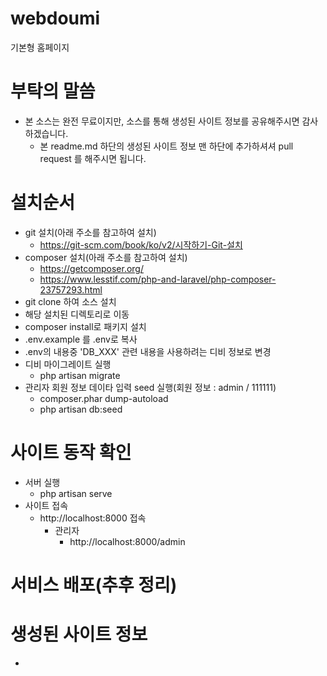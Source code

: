 # webdoumi
기본형 홈페이지 

# 부탁의 말씀
- 본 소스는 완전 무료이지만, 소스를 통해 생성된 사이트 정보를 공유해주시면 감사하겠습니다.
    - 본 readme.md 하단의 생성된 사이트 정보 맨 하단에 추가하셔셔 pull request 를 해주시면 됩니다.

# 설치순서
- git 설치(아래 주소를 참고하여 설치)
    - https://git-scm.com/book/ko/v2/시작하기-Git-설치
- composer 설치(아래 주소를 참고하여 설치)
    - https://getcomposer.org/ 
    - https://www.lesstif.com/php-and-laravel/php-composer-23757293.html
- git clone 하여 소스 설치
- 해당 설치된 디렉토리로 이동
- composer install로 패키지 설치
- .env.example 를 .env로 복사
- .env의 내용중 'DB_XXX' 관련 내용을 사용하려는 디비 정보로 변경 
- 디비 마이그레이트 실행
    - php artisan migrate
- 관리자 회원 정보 데이타 입력 seed 실행(회원 정보 : admin / 111111)
    - composer.phar dump-autoload
    - php artisan db:seed

# 사이트 동작 확인 
- 서버 실행
    - php artisan serve
- 사이트 접속
    - http://localhost:8000 접속
        - 관리자
            - http://localhost:8000/admin
    
# 서비스 배포(추후 정리)
          
    
# 생성된 사이트 정보
- ~~~    